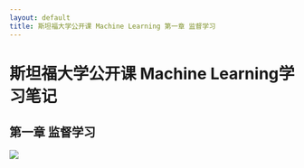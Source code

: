 ```yaml
---
layout: default
title: 斯坦福大学公开课 Machine Learning 第一章 监督学习
---
```


# 斯坦福大学公开课 Machine Learning学习笔记 #
## 第一章 监督学习 ##

![](https://github.com/wearyoung/pictures_repo/blob/master/pass.JPG)